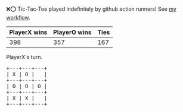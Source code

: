 :x::o: Tic-Tac-Toe played indefinitely by github action runners! See [my workflow](.github/workflows/play.yaml).

|PlayerX wins|PlayerO wins|Ties|
|-|-|-|
|398|357|167|

PlayerX's turn.

<pre>
+---+---+---+
| X | O |   |
+---+---+---+
| O | O | O |
+---+---+---+
| X | X |   |
+---+---+---+
</pre>